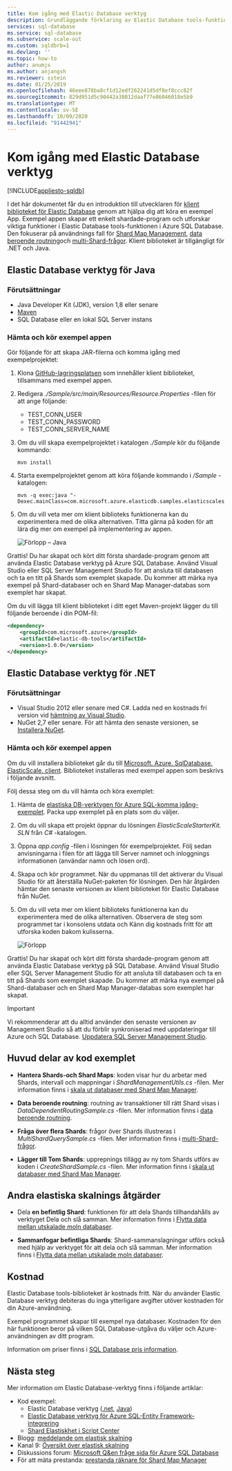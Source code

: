 ```yaml
---
title: Kom igång med Elastic Database verktyg
description: Grundläggande förklaring av Elastic Database tools-funktionen i Azure SQL Database, inklusive en exempel-app som är lätt att köra.
services: sql-database
ms.service: sql-database
ms.subservice: scale-out
ms.custom: sqldbrb=1
ms.devlang: ''
ms.topic: how-to
author: anumjs
ms.author: anjangsh
ms.reviewer: sstein
ms.date: 01/25/2019
ms.openlocfilehash: 46eee878ba8cf1d12edf262241d5df8ef8ccc82f
ms.sourcegitcommit: 829d951d5c90442a38012daaf77e86046018e5b9
ms.translationtype: MT
ms.contentlocale: sv-SE
ms.lasthandoff: 10/09/2020
ms.locfileid: "91442941"
---
```

# <a name="get-started-with-elastic-database-tools"></a>Kom igång med Elastic Database verktyg
[!INCLUDE[appliesto-sqldb](../includes/appliesto-sqldb.md)]

I det här dokumentet får du en introduktion till utvecklaren för [klient biblioteket för Elastic Database](elastic-database-client-library.md) genom att hjälpa dig att köra en exempel App. Exempel appen skapar ett enkelt shardade-program och utforskar viktiga funktioner i Elastic Database tools-funktionen i Azure SQL Database. Den fokuserar på användnings fall för [Shard Map Management](elastic-scale-shard-map-management.md), [data beroende routning](elastic-scale-data-dependent-routing.md)och [multi-Shard-frågor](elastic-scale-multishard-querying.md). Klient biblioteket är tillgängligt för .NET och Java.

## <a name="elastic-database-tools-for-java"></a>Elastic Database verktyg för Java

### <a name="prerequisites"></a>Förutsättningar

* Java Developer Kit (JDK), version 1,8 eller senare
* [Maven](https://maven.apache.org/download.cgi)
* SQL Database eller en lokal SQL Server instans

### <a name="download-and-run-the-sample-app"></a>Hämta och kör exempel appen

Gör följande för att skapa JAR-filerna och komma igång med exempelprojektet:

1. Klona [GitHub-lagringsplatsen](https://github.com/Microsoft/elastic-db-tools-for-java) som innehåller klient biblioteket, tillsammans med exempel appen.

2. Redigera _./Sample/src/main/Resources/Resource.Properties_ -filen för att ange följande:
    * TEST_CONN_USER
    * TEST_CONN_PASSWORD
    * TEST_CONN_SERVER_NAME

3. Om du vill skapa exempelprojektet i katalogen _./Sample_ kör du följande kommando:

    ```
    mvn install
    ```

4. Starta exempelprojektet genom att köra följande kommando i _/Sample_ -katalogen:

    ```
    mvn -q exec:java "-Dexec.mainClass=com.microsoft.azure.elasticdb.samples.elasticscalestarterkit.Program"
    ```

5. Om du vill veta mer om klient biblioteks funktionerna kan du experimentera med de olika alternativen. Titta gärna på koden för att lära dig mer om exempel på implementering av appen.

    ![Förlopp – Java][5]

Grattis! Du har skapat och kört ditt första shardade-program genom att använda Elastic Database verktyg på Azure SQL Database. Använd Visual Studio eller SQL Server Management Studio för att ansluta till databasen och ta en titt på Shards som exemplet skapade. Du kommer att märka nya exempel på Shard-databaser och en Shard Map Manager-databas som exemplet har skapat.

Om du vill lägga till klient biblioteket i ditt eget Maven-projekt lägger du till följande beroende i din POM-fil:

```xml
<dependency>
    <groupId>com.microsoft.azure</groupId>
    <artifactId>elastic-db-tools</artifactId>
    <version>1.0.0</version>
</dependency>
```

## <a name="elastic-database-tools-for-net"></a>Elastic Database verktyg för .NET

### <a name="prerequisites"></a>Förutsättningar

* Visual Studio 2012 eller senare med C#. Ladda ned en kostnads fri version vid [hämtning av Visual Studio](https://www.visualstudio.com/downloads/download-visual-studio-vs.aspx).
* NuGet 2,7 eller senare. För att hämta den senaste versionen, se [Installera NuGet](https://docs.nuget.org/docs/start-here/installing-nuget).

### <a name="download-and-run-the-sample-app"></a>Hämta och kör exempel appen

Om du vill installera biblioteket går du till [Microsoft. Azure. SqlDatabase. ElasticScale. client](https://www.nuget.org/packages/Microsoft.Azure.SqlDatabase.ElasticScale.Client/). Biblioteket installeras med exempel appen som beskrivs i följande avsnitt.

Följ dessa steg om du vill hämta och köra exemplet:

1. Hämta de [elastiska DB-verktygen för Azure SQL-komma igång-exemplet](https://github.com/Azure/elastic-db-tools). Packa upp exemplet på en plats som du väljer.

2. Om du vill skapa ett projekt öppnar du lösningen *ElasticScaleStarterKit. SLN* från *C#* -katalogen.

3. Öppna *app.config* -filen i lösningen för exempelprojektet. Följ sedan anvisningarna i filen för att lägga till Server namnet och inloggnings informationen (användar namn och lösen ord).

4. Skapa och kör programmet. När du uppmanas till det aktiverar du Visual Studio för att återställa NuGet-paketen för lösningen. Den här åtgärden hämtar den senaste versionen av klient biblioteket för Elastic Database från NuGet.

5. Om du vill veta mer om klient biblioteks funktionerna kan du experimentera med de olika alternativen. Observera de steg som programmet tar i konsolens utdata och Känn dig kostnads fritt för att utforska koden bakom kulisserna.

   ![Förlopp][4]

Grattis! Du har skapat och kört ditt första shardade-program genom att använda Elastic Database verktyg på SQL Database. Använd Visual Studio eller SQL Server Management Studio för att ansluta till databasen och ta en titt på Shards som exemplet skapade. Du kommer att märka nya exempel på Shard-databaser och en Shard Map Manager-databas som exemplet har skapat.

> [!IMPORTANT]
> Vi rekommenderar att du alltid använder den senaste versionen av Management Studio så att du förblir synkroniserad med uppdateringar till Azure och SQL Database. [Uppdatera SQL Server Management Studio](https://msdn.microsoft.com/library/mt238290.aspx).

## <a name="key-pieces-of-the-code-sample"></a>Huvud delar av kod exemplet

* **Hantera Shards-och Shard Maps**: koden visar hur du arbetar med Shards, intervall och mappningar i *ShardManagementUtils.cs* -filen. Mer information finns i [skala ut databaser med Shard Map Manager](https://go.microsoft.com/?linkid=9862595).  

* **Data beroende routning**: routning av transaktioner till rätt Shard visas i *DataDependentRoutingSample.cs* -filen. Mer information finns i [data beroende routning](https://go.microsoft.com/?linkid=9862596).

* **Fråga över flera Shards**: frågor över Shards illustreras i *MultiShardQuerySample.cs* -filen. Mer information finns i [multi-Shard-frågor](https://go.microsoft.com/?linkid=9862597).

* **Lägger till Tom Shards**: upprepnings tillägg av ny tom Shards utförs av koden i *CreateShardSample.cs* -filen. Mer information finns i [skala ut databaser med Shard Map Manager](https://go.microsoft.com/?linkid=9862595).

## <a name="other-elastic-scale-operations"></a>Andra elastiska skalnings åtgärder

* Dela **en befintlig Shard**: funktionen för att dela Shards tillhandahålls av verktyget Dela och slå samman. Mer information finns i [Flytta data mellan utskalade moln databaser](elastic-scale-overview-split-and-merge.md).

* **Sammanfogar befintliga Shards**: Shard-sammanslagningar utförs också med hjälp av verktyget för att dela och slå samman. Mer information finns i [Flytta data mellan utskalade moln databaser](elastic-scale-overview-split-and-merge.md).

## <a name="cost"></a>Kostnad

Elastic Database tools-biblioteket är kostnads fritt. När du använder Elastic Database verktyg debiteras du inga ytterligare avgifter utöver kostnaden för din Azure-användning.

Exempel programmet skapar till exempel nya databaser. Kostnaden för den här funktionen beror på vilken SQL Database-utgåva du väljer och Azure-användningen av ditt program.

Information om priser finns i [SQL Database pris information](https://azure.microsoft.com/pricing/details/sql-database/).

## <a name="next-steps"></a>Nästa steg

Mer information om Elastic Database-verktyg finns i följande artiklar:

* Kod exempel:
  * Elastic Database verktyg ([.net](https://github.com/Azure/elastic-db-tools), [Java](https://search.maven.org/#search%7Cga%7C1%7Ca%3A%22azure-elasticdb-tools%22))
  * [Elastic Database verktyg för Azure SQL-Entity Framework-integrering](https://code.msdn.microsoft.com/Elastic-Scale-with-Azure-bae904ba?SRC=VSIDE)
  * [Shard Elastiskhet i Script Center](https://gallery.technet.microsoft.com/scriptcenter/Elastic-Scale-Shard-c9530cbe)
* Blogg: [meddelande om elastisk skalning](https://azure.microsoft.com/blog/20../../introducing-elastic-scale-preview-for-azure-sql-database/)
* Kanal 9: [Översikt över elastisk skalning](https://channel9.msdn.com/Shows/Data-Exposed/Azure-SQL-Database-Elastic-Scale)
* Diskussions forum: [Microsoft Q&en fråge sida för Azure SQL Database](https://docs.microsoft.com/answers/topics/azure-sql-database.html)
* För att mäta prestanda: [prestanda räknare för Shard Map Manager](elastic-database-client-library.md)

<!--Anchors-->
[The Elastic Scale Sample Application]: #The-Elastic-Scale-Sample-Application
[Download and Run the Sample App]: #Download-and-Run-the-Sample-App
[Cost]: #Cost
[Next steps]: #next-steps

<!--Image references-->
[1]: ./media/elastic-scale-get-started/newProject.png
[2]: ./media/elastic-scale-get-started/click-online.png
[3]: ./media/elastic-scale-get-started/click-CSharp.png
[4]: ./media/elastic-scale-get-started/output2.png
[5]: ./media/elastic-scale-get-started/java-client-library.PNG
